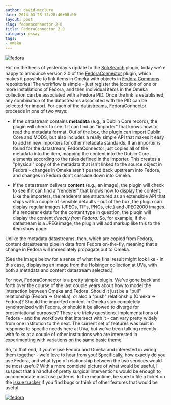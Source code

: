 ```yaml
---
author: david-mcclure
date: 2014-03-28 12:28:40+00:00
layout: post
slug: fedoraconnector-2-0
title: FedoraConnector 2.0
category: essay
tags:
- omeka
---
```


[![fedora](http://static.scholarslab.org/wp-content/uploads/2014/03/fedora.png)](http://static.scholarslab.org/wp-content/uploads/2014/03/fedora.png)

Hot on the heels of yesterday's update to the [SolrSearch](https://scholarslab.org/announcements/solrsearch-2-0/) plugin, today we're happy to announce version 2.0 of the [FedoraConnector](http://omeka.org/add-ons/plugins/fedoraconnector/) plugin, which makes it possible to link items in Omeka with objects in [Fedora Commons](http://www.fedora-commons.org/) repositories! The workflow is simple - just register the location of one or more installations of Fedora, and then individual items in the Omeka collection can be associated with a Fedora PID. Once the link is established, any combination of the datastreams associated with the PID can be selected for import. For each of the datastreams, FedoraConnector proceeds in one of two ways:






  * If the datastream contains **metadata** (e.g., a Dublin Core record), the plugin will check to see if it can find an "importer" that knows how to read the metadata format. Out of the box, the plugin can import Dublin Core and MODS, but also includes a really simple API that makes it easy to add in new importers for other metadata standards. If an importer is found for the datastream, FedoraConnector just copies all of the metadata into the item, mapping the content into the Dublin Core elements according to the rules defined in the importer. This creates a "physical" copy of the metadata that isn't linked to the source object in Fedora - changes in Omeka aren't pushed back upstream into Fedora, and changes in Fedora don't cascade down into Omeka.




  * If the datastream delivers **content** (e.g., an image), the plugin will check to see if it can find a "renderer" that knows how to display the content. Like the importers, the renderers are structured as an extensible API that ships with a couple of sensible defaults - out of the box, the plugin can display regular images (JPEGs, TIFs, PNGs, etc.) and JPEG2000 images. If a renderer exists for the content type in question, the plugin will display the content _directly from Fedora_. So, for example, if the datastream is a JPEG image, the plugin will add markup like this to the item show page:



Unlike the metadata datastreams, then, which are copied from Fedora, content datastreams pipe in data from Fedora on-the-fly, meaning that a change in Fedora will immediately propagate out to Omeka.





(See the image below for a sense of what the final result might look like - in this case, displaying an image from the Holsinger collection at UVa, with both a metadata and content datastream selected.)

For now, FedoraConnector is a pretty simple plugin. We've gone back and forth over the course of the last couple years about how to model the interaction between Omeka and Fedora. Should it just be a "pull" relationship (Fedora -> Omeka), or also a "push" relationship (Omeka -> Fedora)? Should the imported content in Omeka stay completely synchronized with Fedora, or should it be allowed to diverge for presentational purposes? These are tricky questions. Implementations of Fedora - and the workflows that intersect with it - can vary pretty widely from one institution to the next. The current set of features was built in response to specific needs here at UVa, but we've been talking recently with folks at a couple of other institutions who are interested in experimenting with variations on the same basic theme.

So, to that end, if you're use Fedora and Omeka and interested in wiring them together - we'd love to hear from you! Specifically, how exactly do you use Fedora, and what type of relationship between the two services would be most useful? With a more complete picture of what would be useful, I suspect that a handful of pretty surgical interventions would be enough to accommodate most use patterns. In the meantime, be sure to file a ticket on the [issue tracker](https://github.com/scholarslab/SolrSearch/issues) if you find bugs or think of other features that would be useful.

[![fedora](http://static.scholarslab.org/wp-content/uploads/2014/03/fedora-352x1024.jpg)](http://static.scholarslab.org/wp-content/uploads/2014/03/fedora.jpg)
